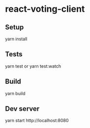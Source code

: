 # react-voting-client

## Setup
yarn install

## Tests
yarn test or yarn test:watch

## Build
yarn build

## Dev server
yarn start
http://localhost:8080
